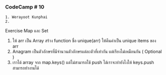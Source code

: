 ### CodeCamp # 10
    1. Werayoot Kunphai
    2. 
        
Exercise Map และ Set

1. ให้ arr เป็น Array สร้าง function ชื่อ unique(arr) ให้คืนค่าเป็น unique items ของ arr
2. Anagram เป็นตัวอักษรที่มีจำนวนตัวอักษรแต่ละตัวที่เท่ากัน แต่เรียงไม่เหมือนกัน ( Optional )
3. เราได้ array จาก map.keys() แต่ไม่สามารถใช้ push ได้เราจะทำยังไงให้ keys.push สามารถทำงานได้
